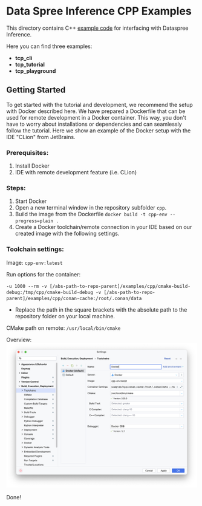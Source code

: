 # Data Spree Inference CPP Examples

This directory contains C++ [example code](examples/) for interfacing with Dataspree Inference.

Here you can find three examples:
- **tcp_cli**
- **tcp_tutorial**
- **tcp_playground** 

## Getting Started
To get started with the tutorial and development, we recommend the setup with Docker described here. 
We have prepared a Dockerfile that can be used for remote development in a Docker container. 
This way, you don't have to worry about installations or dependencies and can seamlessly follow the tutorial. 
Here we show an example of the Docker setup with the IDE "CLion" from JetBrains.

### Prerequisites:
1. Install Docker
2. IDE with remote development feature (i.e. CLion)

### Steps:
1. Start Docker
2. Open a new terminal window in the repository subfolder `cpp`.
3. Build the image from the Dockerfile `docker build -t cpp-env --progress=plain .`
4. Create a Docker toolchain/remote connection in your IDE based on our created image with the following settings. 

### Toolchain settings:
Image: `cpp-env:latest`

Run options for the container:
```
-u 1000 --rm -v [/abs-path-to-repo-parent]/examples/cpp/cmake-build-debug:/tmp/cpp/cmake-build-debug -v [/abs-path-to-repo-parent]/examples/cpp/conan-cache:/root/.conan/data
```
- Replace the path in the square brackets with the absolute path to the repository folder on your local machine.

CMake path on remote: `/usr/local/bin/cmake`

Overview:
![CLion Docker Toolchain Window](clion_docker_toolchain.png)

Done!
